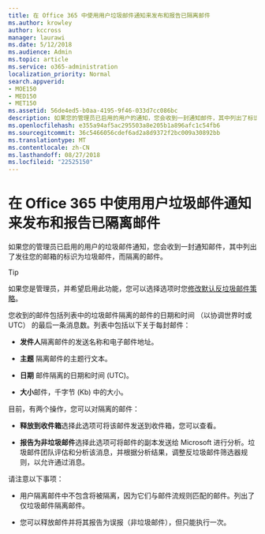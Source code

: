 ```yaml
---
title: 在 Office 365 中使用用户垃圾邮件通知来发布和报告已隔离邮件
ms.author: krowley
author: kccross
manager: laurawi
ms.date: 5/12/2018
ms.audience: Admin
ms.topic: article
ms.service: o365-administration
localization_priority: Normal
search.appverid:
- MOE150
- MED150
- MET150
ms.assetid: 56de4ed5-b0aa-4195-9f46-033d7cc086bc
description: 如果您的管理员已启用的用户的通知，您会收到一封通知邮件，其中列出了标识为垃圾邮件、 批量或网络钓鱼邮件的消息发送到您的邮箱。您可以释放或报告之后要通知的邮件。
ms.openlocfilehash: e355a94af5ac295503a8e205b1a896afc1c54fb6
ms.sourcegitcommit: 36c5466056cdef6ad2a8d9372f2bc009a30892bb
ms.translationtype: MT
ms.contentlocale: zh-CN
ms.lasthandoff: 08/27/2018
ms.locfileid: "22525150"
---
```

# <a name="use-user-spam-notifications-to-release-and-report-quarantined-messages-in-office-365"></a>在 Office 365 中使用用户垃圾邮件通知来发布和报告已隔离邮件

如果您的管理员已启用的用户的垃圾邮件通知，您会收到一封通知邮件，其中列出了发往您的邮箱的标识为垃圾邮件，而隔离的邮件。
  
> [!TIP]
> 如果您是管理员，并希望启用此功能，您可以选择选项时您[修改默认反垃圾邮件策略](https://go.microsoft.com/fwlink/?LinkId=800313)。 
  
您收到的邮件包括列表中的垃圾邮件隔离的邮件的日期和时间 （以协调世界时或 UTC） 的最后一条消息数。列表中包括以下关于每封邮件：
  
- **发件人**隔离邮件的发送名称和电子邮件地址。 
    
- **主题** 隔离邮件的主题行文本。 
    
- **日期** 邮件隔离的日期和时间 (UTC)。 
    
- **大小**邮件，千字节 (Kb) 中的大小。 
    
目前，有两个操作，您可以对隔离的邮件：
  
- **释放到收件箱**选择此选项可将该邮件发送到收件箱，您可以查看。 
    
- **报告为非垃圾邮件**选择此选项可将邮件的副本发送给 Microsoft 进行分析。垃圾邮件团队评估和分析该消息，并根据分析结果，调整反垃圾邮件筛选器规则，以允许通过消息。 
    
请注意以下事项：
  
- 用户隔离邮件中不包含将被隔离，因为它们与邮件流规则匹配的邮件。列出了仅垃圾邮件隔离邮件。
    
- 您可以释放邮件并将其报告为误报（非垃圾邮件），但只能执行一次。
    

